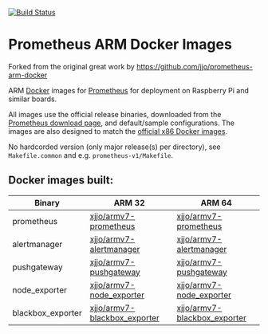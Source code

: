 [![Build
Status](https://travis-ci.org/jjo/prometheus-arm-docker.svg?branch=master)](https://travis-ci.org/jjo/prometheus-arm-docker)
# Prometheus ARM Docker Images

Forked from the original great work by
<https://github.com/jjo/prometheus-arm-docker>

ARM [Docker][docker] images for [Prometheus][prometheus] for
deployment on Raspberry Pi and similar boards.

All images use the official release binaries, downloaded from the
[Prometheus download page][prom-downloads], and default/sample
configurations. The images are also designed to match the [official
x86 Docker images][prom-docker].

No hardcorded version (only major release(s) per directory), see
`Makefile.common` and e.g. `prometheus-v1/Makefile`.

## Docker images built:

| Binary     | ARM 32  | ARM 64 |
| ---------- | ------- | ------ |
| prometheus | [xjjo/armv7-prometheus](https://hub.docker.com/r/xjjo/armv7-prometheus) | [xjjo/armv7-prometheus](https://hub.docker.com/r/xjjo/arm64-prometheus) |
| alertmanager | [xjjo/armv7-alertmanager](https://hub.docker.com/r/xjjo/armv7-alertmanager) | [xjjo/armv7-alertmanager](https://hub.docker.com/r/xjjo/arm64-alertmanager) |
| pushgateway | [xjjo/armv7-pushgateway](https://hub.docker.com/r/xjjo/armv7-pushgateway) | [xjjo/armv7-pushgateway](https://hub.docker.com/r/xjjo/arm64-pushgateway) |
| node_exporter | [xjjo/armv7-node_exporter](https://hub.docker.com/r/xjjo/armv7-node_exporter) | [xjjo/armv7-node_exporter](https://hub.docker.com/r/xjjo/arm64-node_exporter) |
| blackbox_exporter | [xjjo/armv7-blackbox_exporter](https://hub.docker.com/r/xjjo/armv7-blackbox_exporter) | [xjjo/armv7-blackbox_exporter](https://hub.docker.com/r/xjjo/arm64-blackbox_exporter) |

[docker]: https://www.docker.com
[prometheus]: https://prometheus.io/
[prom-downloads]: https://prometheus.io/download/
[prom-docker]: https://hub.docker.com/r/prom/
